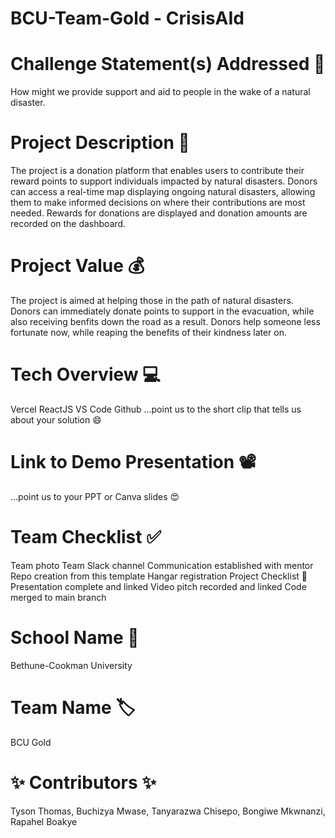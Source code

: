 # BCU-Team-Gold - CrisisAId
# Challenge Statement(s) Addressed 🎯
How might we provide support and aid to people in the wake of a natural disaster.

# Project Description 🤯
The project is a donation platform that enables users to contribute their reward points to support individuals impacted by natural disasters. Donors can access a real-time map displaying ongoing natural disasters, allowing them to make informed decisions on where their contributions are most needed. Rewards for donations are displayed and donation amounts are recorded on the dashboard.

# Project Value 💰
The project is aimed at helping those in the path of natural disasters. Donors can immediately donate points to support in the evacuation, while also receiving benfits down the road as a result. Donors help someone less fortunate now, while reaping the benefits of their kindness later on.

# Tech Overview 💻
Vercel
ReactJS
VS Code
Github
...point us to the short clip that tells us about your solution 😄

# Link to Demo Presentation 📽
...point us to your PPT or Canva slides 😍

# Team Checklist ✅
 Team photo
 Team Slack channel
 Communication established with mentor
 Repo creation from this template
 Hangar registration
Project Checklist 🏁
 Presentation complete and linked
 Video pitch recorded and linked
 Code merged to main branch
# School Name 🏫
Bethune-Cookman University

# Team Name 🏷
BCU Gold

# ✨ Contributors ✨

Tyson Thomas,
Buchizya Mwase,
Tanyarazwa Chisepo,
Bongiwe Mkwnanzi,
Rapahel Boakye
